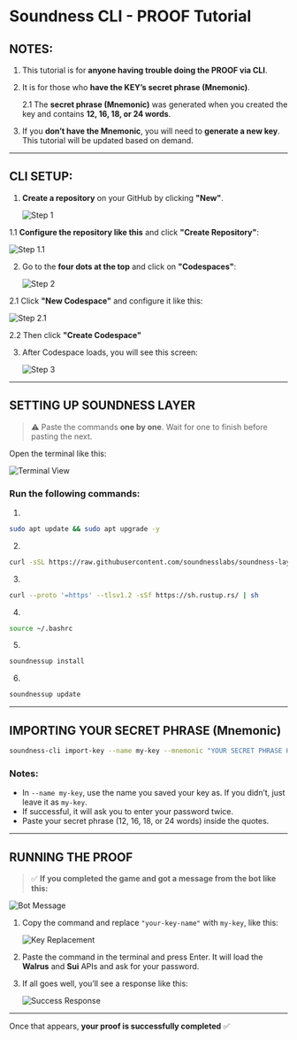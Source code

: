 # Soundness CLI - PROOF Tutorial

## NOTES:

1. This tutorial is for **anyone having trouble doing the PROOF via CLI**.
2. It is for those who **have the KEY’s secret phrase (Mnemonic)**.

    2.1 The **secret phrase (Mnemonic)** was generated when you created the key and contains **12, 16, 18, or 24 words**.

3. If you **don’t have the Mnemonic**, you will need to **generate a new key**. This tutorial will be updated based on demand.

---

## CLI SETUP:

1. **Create a repository** on your GitHub by clicking **"New"**.

   ![Step 1](https://github.com/user-attachments/assets/c421acf0-12fb-4eb1-b705-beaec5f96219)

1.1 **Configure the repository like this** and click **"Create Repository"**:

   ![Step 1.1](https://github.com/user-attachments/assets/f0315376-310d-4a0c-ad89-14ed07370fb4)

2. Go to the **four dots at the top** and click on **"Codespaces"**:

   ![Step 2](https://github.com/user-attachments/assets/2c652e75-e380-49e3-9193-b47d394d3672)

2.1 Click **"New Codespace"** and configure it like this:

   ![Step 2.1](https://github.com/user-attachments/assets/5441952b-1e22-4b19-8e94-c87c5ee7ea81)

2.2 Then click **"Create Codespace"**

3. After Codespace loads, you will see this screen:

   ![Step 3](https://github.com/user-attachments/assets/887fdccf-48be-44d4-ab1a-cdf3ccc42d6a)

---

## SETTING UP SOUNDNESS LAYER

> ⚠️ Paste the commands **one by one**. Wait for one to finish before pasting the next.

Open the terminal like this:

![Terminal View](https://github.com/user-attachments/assets/6b07b29b-bf96-4c61-bc42-6702b5059706)

### Run the following commands:

1.
```bash
sudo apt update && sudo apt upgrade -y
```

2.
```bash
curl -sSL https://raw.githubusercontent.com/soundnesslabs/soundness-layer/main/soundnessup/install | bash
```

3.
```bash
curl --proto '=https' --tlsv1.2 -sSf https://sh.rustup.rs/ | sh
```

4.
```bash
source ~/.bashrc
```

5.
```bash
soundnessup install
```

6.
```bash
soundnessup update
```

---

## IMPORTING YOUR SECRET PHRASE (Mnemonic)

```bash
soundness-cli import-key --name my-key --mnemonic "YOUR SECRET PHRASE HERE"
```

### Notes:

- In `--name my-key`, use the name you saved your key as. If you didn’t, just leave it as `my-key`.
- If successful, it will ask you to enter your password twice.
- Paste your secret phrase (12, 16, 18, or 24 words) inside the quotes.

---

## RUNNING THE PROOF

> ✅ **If you completed the game and got a message from the bot like this:**

![Bot Message](https://github.com/user-attachments/assets/6aa2e2c7-e0f3-44fb-9994-158754de5422)

1. Copy the command and replace `"your-key-name"` with `my-key`, like this:

   ![Key Replacement](https://github.com/user-attachments/assets/399c7cd8-56b4-4d36-9a6b-23fb12827597)

2. Paste the command in the terminal and press Enter. It will load the **Walrus** and **Sui** APIs and ask for your password.

3. If all goes well, you’ll see a response like this:

   ![Success Response](https://github.com/user-attachments/assets/455aea47-9ede-4393-8240-637ae557a93e)

---

Once that appears, **your proof is successfully completed** ✅
